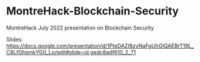 # MontreHack-Blockchain-Security
MontreHack July 2022 presentation on Blockchain Security

Slides: https://docs.google.com/presentation/d/1PteDAZI8zvNaFgUhGIQAEBrT19L_C8LfGhsmkYG0_Lo/edit#slide=id.gedc8adf610_2_71
